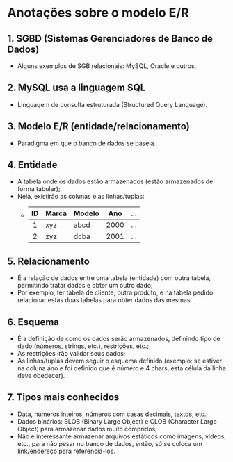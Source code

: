 # Anotações sobre o modelo E/R

## 1. SGBD (Sistemas Gerenciadores de Banco de Dados)

- Alguns exemplos de SGB relacionais: MySQL, Oracle e outros.

## 2. MySQL usa a linguagem SQL

- Linguagem de consulta estruturada (Structured Query Language).

## 3. Modelo E/R (entidade/relacionamento)

- Paradigma em que o banco de dados se baseia.

## 4. Entidade

- A tabela onde os dados estão armazenados (estão armazenados de forma tabular);
- Nela, existirão as colunas e as linhas/tuplas:
  - | ID  | Marca | Modelo | Ano  | ... |
    |:---:|-------|--------|:----:|:---:|
    |  1  |  xyz  |  abcd  | 2000 | ... |
    |  2  |  zyz  |  dcba  | 2001 | ... |

## 5. Relacionamento

- É a relação de dados entre uma tabela (entidade) com outra tabela, permitindo
  tratar dados e obter um outro dado;
- Por exemplo, ter tabela de cliente, outra produto, e na tabela pedido
  relacionar estas duas tabelas para obter dados das mesmas.

## 6. Esquema

- É a definição de como os dados serão armazenados, definindo tipo de dado
  (números, strings, etc.), restrições, etc.;
- As restrições irão validar seus dados;
- As linhas/tuplas devem seguir o esquema definido (exemplo: se estiver na
  coluna ano e foi definido que é número e 4 chars, esta célula da linha deve obedecer).

## 7. Tipos mais conhecidos

- Data, números inteiros, números com casas decimais, textos, etc.;
- Dados binários: BLOB (Binary Large Object) e CLOB (Character Large Object)
  para armazenar dados muito compridos;
- Não é interessante armazenar arquivos estáticos como imagens, vídeos, etc.,
  para não pesar no banco de dados, então, só se coloca um link/endereço para
  referenciá-los.
